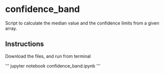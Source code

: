 # confidence_band

Script to calculate the median value and the confidence limits from a given array.

## Instructions

Download the files, and run from terminal

'''
jupyter notebook confidence_band.ipynb
'''

